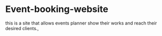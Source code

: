 # Event-booking-website
this is a site that allows events planner show their works and reach their desired clients.,
